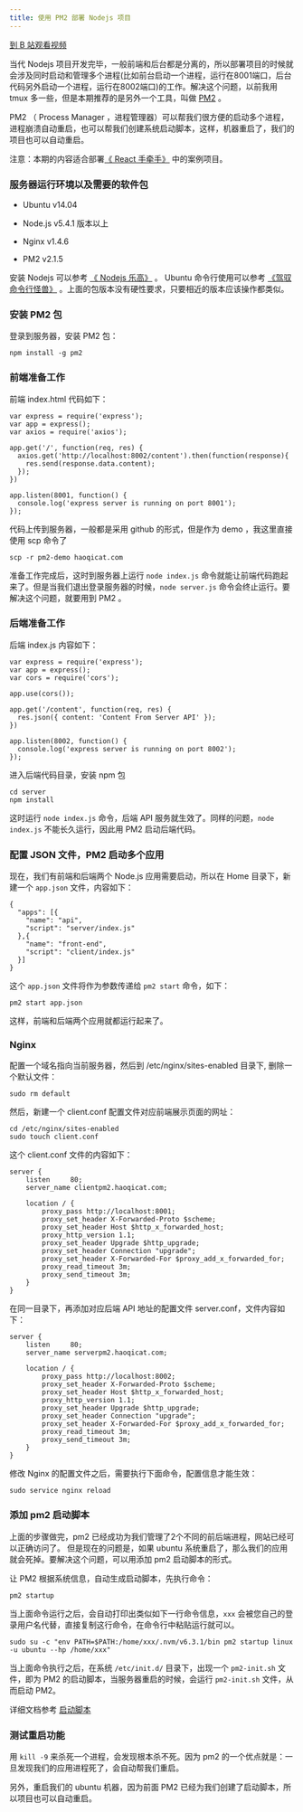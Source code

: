 ```yaml
---
title: 使用 PM2 部署 Nodejs 项目
---
```


[到 B 站观看视频]()

当代 Nodejs 项目开发完毕，一般前端和后台都是分离的，所以部署项目的时候就会涉及同时启动和管理多个进程(比如前台启动一个进程，运行在8001端口，后台代码另外启动一个进程，运行在8002端口)的工作。解决这个问题，以前我用 tmux 多一些，但是本期推荐的是另外一个工具，叫做  [PM2](https://github.com/Unitech/pm2) 。

PM2 （ Process Manager ，进程管理器）可以帮我们很方便的启动多个进程，进程崩溃自动重启，也可以帮我们创建系统启动脚本，这样，机器重启了，我们的项目也可以自动重启。

注意：本期的内容适合部署[《 React 手牵手》](http://haoqicat.com/hand-in-hand-react) 中的案例项目。


### 服务器运行环境以及需要的软件包

* Ubuntu v14.04

* Node.js v5.4.1 版本以上

* Nginx v1.4.6

* PM2 v2.1.5

安装 Nodejs 可以参考 [《 Nodejs 乐高》](http://haoqicat.com/nodejs-lego) 。 Ubuntu 命令行使用可以参考 [《驾驭命令行怪兽》](http://haoqicat.com/ride-cli-monster) 。上面的包版本没有硬性要求，只要相近的版本应该操作都类似。


### 安装 PM2 包

登录到服务器，安装 PM2 包：

```
npm install -g pm2
```

### 前端准备工作

前端 index.html 代码如下：


```
var express = require('express');
var app = express();
var axios = require('axios');

app.get('/', function(req, res) {
  axios.get('http://localhost:8002/content').then(function(response){
    res.send(response.data.content);
  });
})

app.listen(8001, function() {
  console.log('express server is running on port 8001');
});
```

代码上传到服务器，一般都是采用 github 的形式，但是作为 demo ，我这里直接使用 scp 命令了

```
scp -r pm2-demo haoqicat.com
```

准备工作完成后，这时到服务器上运行 `node index.js` 命令就能让前端代码跑起来了。但是当我们退出登录服务器的时候，`node server.js` 命令会终止运行。要解决这个问题，就要用到 PM2 。

### 后端准备工作

后端 index.js 内容如下：

```
var express = require('express');
var app = express();
var cors = require('cors');

app.use(cors());

app.get('/content', function(req, res) {
  res.json({ content: 'Content From Server API' });
})

app.listen(8002, function() {
  console.log('express server is running on port 8002');
});
```

进入后端代码目录，安装 npm 包

```
cd server
npm install
```

这时运行 `node index.js` 命令，后端 API 服务就生效了。同样的问题，`node index.js` 不能长久运行，因此用 PM2 启动后端代码。

### 配置 JSON 文件，PM2 启动多个应用

现在，我们有前端和后端两个 Node.js 应用需要启动，所以在 Home 目录下，新建一个 `app.json` 文件，内容如下：

```
{
  "apps": [{
    "name": "api",
    "script": "server/index.js"
  },{
    "name": "front-end",
    "script": "client/index.js"
  }]
}
```

这个 `app.json` 文件将作为参数传递给 `pm2 start` 命令，如下：

```
pm2 start app.json
```

这样，前端和后端两个应用就都运行起来了。


###  Nginx

配置一个域名指向当前服务器，然后到 /etc/nginx/sites-enabled 目录下, 删除一个默认文件：


```
sudo rm default
```

然后，新建一个 client.conf 配置文件对应前端展示页面的网址：

```
cd /etc/nginx/sites-enabled
sudo touch client.conf
```

这个 client.conf 文件的内容如下：

```
server {
    listen     80;
    server_name clientpm2.haoqicat.com;

    location / {
        proxy_pass http://localhost:8001;
        proxy_set_header X-Forwarded-Proto $scheme;
        proxy_set_header Host $http_x_forwarded_host;
        proxy_http_version 1.1;
        proxy_set_header Upgrade $http_upgrade;
        proxy_set_header Connection "upgrade";
        proxy_set_header X-Forwarded-For $proxy_add_x_forwarded_for;
        proxy_read_timeout 3m;
        proxy_send_timeout 3m;
    }
}
```

在同一目录下，再添加对应后端 API 地址的配置文件 server.conf，文件内容如下：

```
server {
    listen     80;
    server_name serverpm2.haoqicat.com;

    location / {
        proxy_pass http://localhost:8002;
        proxy_set_header X-Forwarded-Proto $scheme;
        proxy_set_header Host $http_x_forwarded_host;
        proxy_http_version 1.1;
        proxy_set_header Upgrade $http_upgrade;
        proxy_set_header Connection "upgrade";
        proxy_set_header X-Forwarded-For $proxy_add_x_forwarded_for;
        proxy_read_timeout 3m;
        proxy_send_timeout 3m;
    }
}
```

修改 Nginx 的配置文件之后，需要执行下面命令，配置信息才能生效：

```
sudo service nginx reload
```


### 添加 pm2 启动脚本

上面的步骤做完，pm2 已经成功为我们管理了2个不同的前后端进程，网站已经可以正确访问了。
但是现在的问题是，如果 ubuntu 系统重启了，那么我们的应用就会死掉。要解决这个问题，可以用添加 pm2 启动脚本的形式。


让 PM2 根据系统信息，自动生成启动脚本，先执行命令：


```
pm2 startup
```

当上面命令运行之后，会自动打印出类似如下一行命令信息，`xxx` 会被您自己的登录用户名代替，直接复制这行命令，在命令行中粘贴运行就可以。

```
sudo su -c "env PATH=$PATH:/home/xxx/.nvm/v6.3.1/bin pm2 startup linux -u ubuntu --hp /home/xxx"
```

当上面命令执行之后，在系统 `/etc/init.d/` 目录下，出现一个 `pm2-init.sh` 文件，即为 PM2 的启动脚本，当服务器重启的时候，会运行 `pm2-init.sh` 文件，从而启动 PM2。

详细文档参考 [启动脚本](http://pm2.keymetrics.io/docs/usage/startup/)



### 测试重启功能

用 `kill -9` 来杀死一个进程，会发现根本杀不死。因为 pm2 的一个优点就是：一旦发现我们的应用进程死了，会自动帮我们重启。

另外，重启我们的  ubuntu 机器，因为前面 PM2 已经为我们创建了启动脚本，所以项目也可以自动重启。
